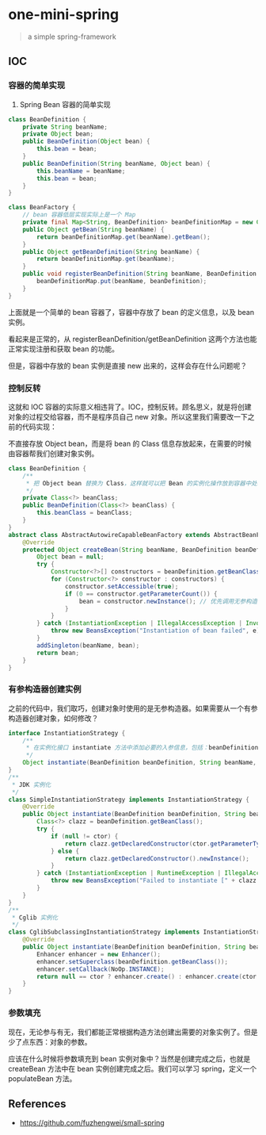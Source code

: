 # one-mini-spring

> a simple spring-framework

## IOC

### 容器的简单实现

1. Spring Bean 容器的简单实现

```java
class BeanDefinition {
    private String beanName;
    private Object bean;
    public BeanDefinition(Object bean) {
        this.bean = bean;
    }
    public BeanDefinition(String beanName, Object bean) {
        this.beanName = beanName;
        this.bean = bean;
    }
}

class BeanFactory {
    // bean 容器低层实现实际上是一个 Map
    private final Map<String, BeanDefinition> beanDefinitionMap = new ConcurrentHashMap<>();
    public Object getBean(String beanName) {
        return beanDefinitionMap.get(beanName).getBean();
    }
    public Object getBeanDefinition(String beanName) {
        return beanDefinitionMap.get(beanName);
    }
    public void registerBeanDefinition(String beanName, BeanDefinition beanDefinition) {
        beanDefinitionMap.put(beanName, beanDefinition);
    }
}
```

上面就是一个简单的 bean 容器了，容器中存放了 bean 的定义信息，以及 bean 实例。

看起来是正常的，从 registerBeanDefinition/getBeanDefinition 这两个方法也能正常实现注册和获取 bean 的功能。

但是，容器中存放的 bean 实例是直接 new 出来的，这样会存在什么问题呢？

### 控制反转

这就和 IOC 容器的实际意义相违背了。IOC，控制反转。顾名思义，就是将创建对象的过程交给容器，而不是程序员自己 new 对象。所以这里我们需要改一下之前的代码实现：

不直接存放 Object bean，而是将 bean 的 Class 信息存放起来，在需要的时候由容器帮我们创建对象实例。

```java
class BeanDefinition {
    /**
     * 把 Object bean 替换为 Class，这样就可以把 Bean 的实例化操作放到容器中处理了
     */
    private Class<?> beanClass;
    public BeanDefinition(Class<?> beanClass) {
        this.beanClass = beanClass;
    }
}
abstract class AbstractAutowireCapableBeanFactory extends AbstractBeanFactory {
    @Override
    protected Object createBean(String beanName, BeanDefinition beanDefinition) {
        Object bean = null;
        try {
            Constructor<?>[] constructors = beanDefinition.getBeanClass().getDeclaredConstructors();
            for (Constructor<?> constructor : constructors) {
                constructor.setAccessible(true);
                if (0 == constructor.getParameterCount()) {
                    bean = constructor.newInstance(); // 优先调用无参构造器创建对象
                }
            }
        } catch (InstantiationException | IllegalAccessException | InvocationTargetException e) {
            throw new BeansException("Instantiation of bean failed", e);
        }
        addSingleton(beanName, bean);
        return bean;
    }
}
```

### 有参构造器创建实例

之前的代码中，我们取巧，创建对象时使用的是无参构造器。如果需要从一个有参构造器创建对象，如何修改？

```java
interface InstantiationStrategy {
    /**
     * 在实例化接口 instantiate 方法中添加必要的入参信息，包括：beanDefinition、 beanName、ctor、args
     */
    Object instantiate(BeanDefinition beanDefinition, String beanName, Constructor<?> ctor, Object[] args) throws BeansException;
}
/**
 * JDK 实例化
 */
class SimpleInstantiationStrategy implements InstantiationStrategy {
    @Override
    public Object instantiate(BeanDefinition beanDefinition, String beanName, Constructor<?> ctor, Object[] args) throws BeansException {
        Class<?> clazz = beanDefinition.getBeanClass();
        try {
            if (null != ctor) {
                return clazz.getDeclaredConstructor(ctor.getParameterTypes()).newInstance(args);
            } else {
                return clazz.getDeclaredConstructor().newInstance();
            }
        } catch (InstantiationException | RuntimeException | IllegalAccessException | InvocationTargetException | NoSuchMethodException e) {
            throw new BeansException("Failed to instantiate [" + clazz.getName() + "]", e);
        }
    }
}
/**
 * Cglib 实例化
 */
class CglibSubclassingInstantiationStrategy implements InstantiationStrategy{
    @Override
    public Object instantiate(BeanDefinition beanDefinition, String beanName, Constructor<?> ctor, Object[] args) throws BeansException {
        Enhancer enhancer = new Enhancer();
        enhancer.setSuperclass(beanDefinition.getBeanClass());
        enhancer.setCallback(NoOp.INSTANCE);
        return null == ctor ? enhancer.create() : enhancer.create(ctor.getParameterTypes(), args);
    }
}
```

### 参数填充

现在，无论参与有无，我们都能正常根据构造方法创建出需要的对象实例了。但是少了点东西：对象的参数。

应该在什么时候将参数填充到 bean 实例对象中？当然是创建完成之后，也就是 createBean 方法中在 bean 实例创建完成之后。我们可以学习 spring，定义一个 populateBean 方法。

## References

- https://github.com/fuzhengwei/small-spring